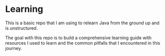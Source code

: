 # Learning
This is a basic repo that I am using to relearn Java from the ground up and is unstructured. 

The goal with this repo is to build a comprehensive learning guide with resources I used to learn and the common pitfalls that I encountered in this journey.

